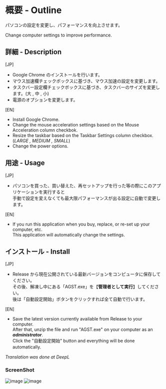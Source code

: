 # 概要 - Outline  
パソコンの設定を変更し、パフォーマンスを向上させます。  
  
Change computer settings to improve performance.  
  
## 詳細 - Description  
[JP]  
- Google Chrome のインストールを行います。  
- マウス加速欄チェックボックスに基づき、マウス加速の設定を変更します。  
- タスクバー設定欄チェックボックスに基づき、タスクバーのサイズを変更します。(大 , 中 , 小)  
- 電源のオプションを変更します。  

[EN]  
- Install Google Chrome.  
- Change the mouse acceleration settings based on the Mouse Acceleration column checkbok.  
- Resize the taskbar based on the Taskbar Settings column checkbox.(_LARGE , MEDIUM , SMALL_)  
- Change the power options.  
  
## 用途 - Usage  
[JP]  
- パソコンを買った、買い替えた、再セットアップを行った等の際にこのアプリケーションを実行すると  
手動で設定を変えなくても最大限パフォーマンスが出る設定に自動で変更します。  

[EN]  
- If you run this application when you buy, replace, or re-set up your computer, etc.  
This application will automatically change the settings.  

## インストール - Install  
[JP]  
- Release から現在公開されている最新バージョンをコンピュータに保存してください。  
その後、解凍し中にある「AGST.exe」を【**管理者として実行**】してください。  
後は「自動設定開始」ボタンをクリックすれば全て自動で行います。  

[EN]  
- Save the latest version currently available from Release to your computer.  
After that, unzip the file and run "AGST.exe" on your computer as an **_administrator_**.  
Click the "自動設定開始" button and everything will be done automatically.　　
  
*Translation was done at DeepL*
  
### ScreenShot  
![image](https://user-images.githubusercontent.com/105745241/209775400-1f2fb85f-1486-4c77-8a9b-3e979f355c5b.png) ![image](https://user-images.githubusercontent.com/105745241/209775548-9b556c65-6d61-4802-a2f2-5b06c79bfa9d.png)

